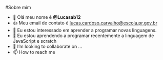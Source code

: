 #Sobre mim
- 👋 Olá meu nome é **@Lucasab12**
- :+1: Meu email de contato é lucas.cardoso.carvalho@escola.pr.gov.br
- 👀 Eu estou interessado em aprender a programar novas linguagens.
- 🌱 Eu estou aprendendo a programar recentemente a linguagem de JavaScript e scratch
- 💞️ I’m looking to collaborate on ...
- 📫 How to reach me
